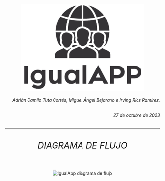 <p align="center">
  <img src="https://github.com/CaMiLoTuTa/IgualApp/blob/main/img/iconos/bannerNegroA.png?raw=true" alt="IgualApp Logo" width="400"/>
</p>

<h6 align="right">Adrián Camilo Tuta Cortés, Miguel Ángel Bejarano e Irving Rios Ramirez.</h6>
<h6 align="right">27 de octubre de 2023</h6>

---

# <center> <h6>DIAGRAMA DE FLUJO</h6></center>

<p align="center">
  <img src="https://github.com/CaMiLoTuTa/IgualApp/blob/main/img\ilustraciones\DiagramaDeFlujoIgualApp.png?raw=true" alt="IgualApp diagrama de flujo" />
</p>
